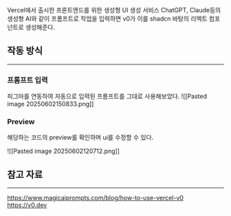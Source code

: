 Vercel에서 출시한 프론트엔드를 위한 생성형 UI 생성 서비스
ChatGPT, Claude등의 생성형 AI와 같이 프롬프트로 작업을 입력하면 v0가 
이를 shadcn 바탕의 리엑트 컴포넌트로 생성해준다.

## 작동 방식
---
### 프롬프트 입력
피그마를 연동하여 자동으로 입력된 프롬프트를 그대로 사용해보았다.
![[Pasted image 20250602150833.png]]

### Preview
해당하는 코드의 preview를 확인하며 ui를 수정할 수 있다.

![[Pasted image 20250602120712.png]]

## 참고 자료
---
https://www.magicaiprompts.com/blog/how-to-use-vercel-v0
https://v0.dev